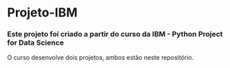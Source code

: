 # Projeto-IBM

### Este projeto foi criado a partir do curso da IBM - Python Project for Data Science

O curso desenvolve dois projetos, ambos estão neste repositório.

